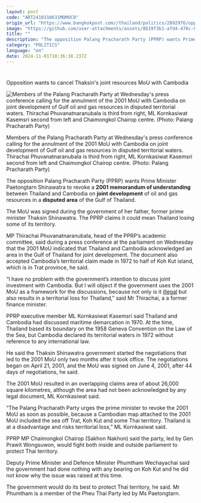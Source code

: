 ```yaml
---
layout: post
code: "ART2410310631MQMUC0"
origin_url: "https://www.bangkokpost.com//thailand/politics/2892976/opposition-wants-to-cancel-thaksins-joint-resources-mou-with-cambodia"
image: "https://github.com/user-attachments/assets/8b19f3b1-afd4-476c-88c0-5e7bbc82b917"
title: ""
description: "The opposition Palang Pracharath Party (PPRP) wants Prime Minister Paetongtarn Shinawatra to revoke a  2001 memorandum of understanding  between Thailand and Cambodia on  joint development  of oil and gas resources in a  disputed area  of the Gulf of Thailand."
category: "POLITICS"
language: "en"
date: 2024-11-01T10:36:38.237Z
---
```


# 

Opposition wants to cancel Thaksin's joint resources MoU with Cambodia

![Members of the Palang Pracharath Party at Wednesday's press conference calling for the  annulment of the 2001 MoU with Cambodia on joint development of Gulf oil and gas resources in disputed territorial waters. Thirachai Phuvanatnaranubala is third from right, ML Kornkasiwat Kasemsri second from left and Chaimongkol Chairop centre. (Photo: Palang Pracharath Party)](https://github.com/user-attachments/assets/fc7bca59-5402-454b-8dbd-fa8cc47f0754)

Members of the Palang Pracharath Party at Wednesday's press conference calling for the annulment of the 2001 MoU with Cambodia on joint development of Gulf oil and gas resources in disputed territorial waters. Thirachai Phuvanatnaranubala is third from right, ML Kornkasiwat Kasemsri second from left and Chaimongkol Chairop centre. (Photo: Palang Pracharath Party)

The opposition Palang Pracharath Party (PPRP) wants Prime Minister Paetongtarn Shinawatra to revoke a **2001 memorandum of understanding** between Thailand and Cambodia on **joint development** of oil and gas resources in a **disputed area** of the Gulf of Thailand.

The MoU was signed during the government of her father, former prime  minister Thaksin Shinawatra. The PPRP claims it could mean Thailand losing some of its territory.

MP Thirachai Phuvanatnaranubala, head of the PPRP’s academic committee, said during a press conference at the parliament on Wednesday that the 2001 MoU indicated that Thailand and Cambodia acknowledged an area in the Gulf of Thailand for joint development. The document also accepted Cambodia’s territorial claim made in 1972 to half of Koh Kut island, which is in Trat province, he said.

“I have no problem with the government’s intention to discuss joint investment with Cambodia. But I will object if the government uses the 2001 MoU as a framework for the discussions, because not only is it [illegal](https://www.bangkokpost.com/thailand/general/2774264) but also results in a territorial loss for Thailand,” said Mr Thirachai, a a former finance minister.

PPRP executive member ML Kornkasiwat Kasemsri said Thailand and Cambodia had discussed maritime demarcation in 1970. At the time, Thailand based its boundary on the 1958 Geneva Convention on the Law of the Sea, but Cambodia declared its territorial waters in 1972 without reference to any international law.

He said the Thaksin Shinawatra government started the negotiations that led to the 2001 MoU only two months after it took office. The negotiations began on April 21, 2001, and the MoU was signed on June 4, 2001, after 44 days of negotiations, he said.

The 2001 MoU resulted in an overlapping claims area of about 26,000 square kilometres, although the area had not been acknowledged by any legal document, ML Kornkasiwat said.

“The Palang Pracharath Party urges the prime minister to revoke the 2001 MoU as soon as possible, because a Cambodian map attached to the 2001 MoU included the sea off Trat, Koh Kut and some Thai territory. Thailand is at a disadvantage and risks territorial loss,” ML Kornkasiwat said.

PPRP MP Chaimongkol Chairop (Sakhon Nakhon) said the party, led by Gen Prawit Wongsuwon, would fight both inside and outside parliament to protect Thai territory.

Deputy Prime Minister and Defence Minister Phumtham Wechayachai said the government had done nothing with any bearing on Koh Kut and he did not know why the issue was raised at this time.

The government would do its best to protect Thai territory, he said. Mr Phumtham is a member of the Pheu Thai Party led by Ms Paetongtarn.